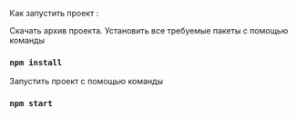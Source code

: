 Как запустить проект :

Скачать архив проекта.
Установить все требуемые пакеты с помощью команды
### `npm install`
Запустить проект с помощью команды
### `npm start`



